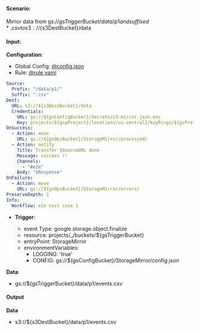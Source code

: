 #### Scenario:

Mirror data from gs://${gsTriggerBucket}/data/p1 and suffixed *.csv to s3://${s3DestBucket}/data

#### Input:

**Configuration**:

* Global Config: [@config,json](../../../config/gs.json)
* Rule: [@rule,yaml](rule.yaml)

```yaml
Source:
  Prefix: "/data/p1/"
  Suffix: ".csv"
Dest:
  URL: s3://${s3DestBucket}/data
  Credentials:
    URL: gs://${gsConfigBucket}/Secrets/s3-mirror.json.enc
    Key: projects/${gcpProject}/locations/us-central1/keyRings/${gsPrefix}_ring/cryptoKeys/${gsPrefix}_key
OnSuccess:
  - Action: move
    URL: gs://${gsOpsBucket}/StorageMirror/processed/
  - Action: notify
    Title: Transfer $SourceURL done
    Message: success !!
    Channels:
      - "#e2e"
    Body: "$Response"
OnFailure:
  - Action: move
    URL: gs://${gsOpsBucket}/StorageMirror/errors/
PreserveDepth: 1
Info:
  Workflow: e2e test case 1
```
 

* **Trigger**:

    * event Type: google.storage.object.finalize
    * resource: projects/_/buckets/${gsTriggerBucket}
    * entryPoint: StorageMirror
    * environmentVariables:
      - LOGGING: 'true'
      - CONFIG: gs://${gsConfigBucket}/StorageMirror/config.json
 


**Data**:
- gs://${gsTriggerBucket}/data/p1/events.csv


#### Output

**Data**
- s3://${s3DestBucket}/data/p1/events.csv